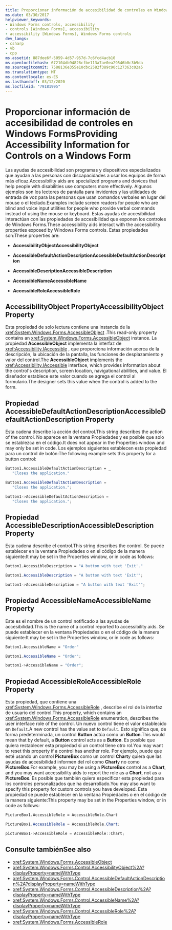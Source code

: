 ```yaml
---
title: Proporcionar información de accesibilidad de controles en Windows Forms
ms.date: 03/30/2017
helpviewer_keywords:
- Windows Forms controls, accessibility
- controls [Windows Forms], accessibility
- accessibility [Windows Forms], Windows Forms controls
dev_langs:
- csharp
- vb
- cpp
ms.assetid: 887dee6f-5059-4d57-957d-7c6fcd4acb10
ms.openlocfilehash: 672104db94826cfbe113a7ae0ea29546b0c3b9da
ms.sourcegitcommit: 7588136e355e10cbc2582f389c90c127363c02a5
ms.translationtype: MT
ms.contentlocale: es-ES
ms.lasthandoff: 03/12/2020
ms.locfileid: "79181995"
---
```

# <a name="providing-accessibility-information-for-controls-on-a-windows-form"></a><span data-ttu-id="320c3-102">Proporcionar información de accesibilidad de controles en Windows Forms</span><span class="sxs-lookup"><span data-stu-id="320c3-102">Providing Accessibility Information for Controls on a Windows Form</span></span>
<span data-ttu-id="320c3-103">Las ayudas de accesibilidad son programas y dispositivos especializados que ayudan a las personas con discapacidades a usar los equipos de forma más eficaz.</span><span class="sxs-lookup"><span data-stu-id="320c3-103">Accessibility aids are specialized programs and devices that help people with disabilities use computers more effectively.</span></span> <span data-ttu-id="320c3-104">Algunos ejemplos son los lectores de pantalla para invidentes y las utilidades de entrada de voz para las personas que usan comandos verbales en lugar del mouse o el teclado.</span><span class="sxs-lookup"><span data-stu-id="320c3-104">Examples include screen readers for people who are blind and voice input utilities for people who provide verbal commands instead of using the mouse or keyboard.</span></span> <span data-ttu-id="320c3-105">Estas ayudas de accesibilidad interactúan con las propiedades de accesibilidad que exponen los controles de Windows Forms.</span><span class="sxs-lookup"><span data-stu-id="320c3-105">These accessibility aids interact with the accessibility properties exposed by Windows Forms controls.</span></span> <span data-ttu-id="320c3-106">Estas propiedades son:</span><span class="sxs-lookup"><span data-stu-id="320c3-106">These properties are:</span></span>  
  
- <span data-ttu-id="320c3-107">**AccessibilityObject**</span><span class="sxs-lookup"><span data-stu-id="320c3-107">**AccessibilityObject**</span></span>  
  
- <span data-ttu-id="320c3-108">**AccessibleDefaultActionDescription**</span><span class="sxs-lookup"><span data-stu-id="320c3-108">**AccessibleDefaultActionDescription**</span></span>  
  
- <span data-ttu-id="320c3-109">**AccessibleDescription**</span><span class="sxs-lookup"><span data-stu-id="320c3-109">**AccessibleDescription**</span></span>  
  
- <span data-ttu-id="320c3-110">**AccessibleName**</span><span class="sxs-lookup"><span data-stu-id="320c3-110">**AccessibleName**</span></span>  
  
- <span data-ttu-id="320c3-111">**AccessibleRole**</span><span class="sxs-lookup"><span data-stu-id="320c3-111">**AccessibleRole**</span></span>  
  
## <a name="accessibilityobject-property"></a><span data-ttu-id="320c3-112">AccessibilityObject Property</span><span class="sxs-lookup"><span data-stu-id="320c3-112">AccessibilityObject Property</span></span>  
 <span data-ttu-id="320c3-113">Esta propiedad de solo lectura contiene una instancia de la <xref:System.Windows.Forms.AccessibleObject> .</span><span class="sxs-lookup"><span data-stu-id="320c3-113">This read-only property contains an <xref:System.Windows.Forms.AccessibleObject> instance.</span></span> <span data-ttu-id="320c3-114">La propiedad **AccessibleObject** implementa la interfaz de <xref:Accessibility.IAccessible> , que proporciona información acerca de la descripción, la ubicación de la pantalla, las funciones de desplazamiento y valor del control.</span><span class="sxs-lookup"><span data-stu-id="320c3-114">The **AccessibleObject** implements the <xref:Accessibility.IAccessible> interface, which provides information about the control's description, screen location, navigational abilities, and value.</span></span> <span data-ttu-id="320c3-115">El diseñador establece este valor cuando se agrega el control al formulario.</span><span class="sxs-lookup"><span data-stu-id="320c3-115">The designer sets this value when the control is added to the form.</span></span>  
  
## <a name="accessibledefaultactiondescription-property"></a><span data-ttu-id="320c3-116">Propiedad AccessibleDefaultActionDescription</span><span class="sxs-lookup"><span data-stu-id="320c3-116">AccessibleDefaultActionDescription Property</span></span>  
 <span data-ttu-id="320c3-117">Esta cadena describe la acción del control.</span><span class="sxs-lookup"><span data-stu-id="320c3-117">This string describes the action of the control.</span></span> <span data-ttu-id="320c3-118">No aparece en la ventana Propiedades y es posible que solo se establezca en el código.</span><span class="sxs-lookup"><span data-stu-id="320c3-118">It does not appear in the Properties window and may only be set in code.</span></span> <span data-ttu-id="320c3-119">Los ejemplos siguientes establecen esta propiedad para un control de botón:</span><span class="sxs-lookup"><span data-stu-id="320c3-119">The following example sets this property for a button control:</span></span>  
  
```vb  
Button1.AccessibleDefaultActionDescription = _  
   "Closes the application."  
```

```csharp  
Button1.AccessibleDefaultActionDescription =
   "Closes the application.";  
```

```cpp  
button1->AccessibleDefaultActionDescription =  
   "Closes the application.";  
```  
  
## <a name="accessibledescription-property"></a><span data-ttu-id="320c3-120">Propiedad AccessibleDescription</span><span class="sxs-lookup"><span data-stu-id="320c3-120">AccessibleDescription Property</span></span>  
 <span data-ttu-id="320c3-121">Esta cadena describe el control.</span><span class="sxs-lookup"><span data-stu-id="320c3-121">This string describes the control.</span></span> <span data-ttu-id="320c3-122">Se puede establecer en la ventana Propiedades o en el código de la manera siguiente:</span><span class="sxs-lookup"><span data-stu-id="320c3-122">It may be set in the Properties window, or in code as follows:</span></span>  
  
```vb  
Button1.AccessibleDescription = "A button with text 'Exit'."  
```

```csharp  
Button1.AccessibleDescription = "A button with text 'Exit'";  
```

```cpp  
button1->AccessibleDescription = "A button with text 'Exit'";  
```  
  
## <a name="accessiblename-property"></a><span data-ttu-id="320c3-123">Propiedad AccessibleName</span><span class="sxs-lookup"><span data-stu-id="320c3-123">AccessibleName Property</span></span>  
 <span data-ttu-id="320c3-124">Este es el nombre de un control notificado a las ayudas de accesibilidad.</span><span class="sxs-lookup"><span data-stu-id="320c3-124">This is the name of a control reported to accessibility aids.</span></span> <span data-ttu-id="320c3-125">Se puede establecer en la ventana Propiedades o en el código de la manera siguiente:</span><span class="sxs-lookup"><span data-stu-id="320c3-125">It may be set in the Properties window, or in code as follows:</span></span>  
  
```vb  
Button1.AccessibleName = "Order"  
```

```csharp  
Button1.AccessibleName = "Order";  
```

```cpp  
button1->AccessibleName = "Order";  
```  
  
## <a name="accessiblerole-property"></a><span data-ttu-id="320c3-126">Propiedad AccessibleRole</span><span class="sxs-lookup"><span data-stu-id="320c3-126">AccessibleRole Property</span></span>  
 <span data-ttu-id="320c3-127">Esta propiedad, que contiene una <xref:System.Windows.Forms.AccessibleRole> , describe el rol de la interfaz de usuario del control.</span><span class="sxs-lookup"><span data-stu-id="320c3-127">This property, which contains an <xref:System.Windows.Forms.AccessibleRole> enumeration, describes the user interface role of the control.</span></span> <span data-ttu-id="320c3-128">Un nuevo control tiene el valor establecido en `Default`.</span><span class="sxs-lookup"><span data-stu-id="320c3-128">A new control has the value set to `Default`.</span></span> <span data-ttu-id="320c3-129">Esto significa que, de forma predeterminada, un control **Button** actúa como un **Button**.</span><span class="sxs-lookup"><span data-stu-id="320c3-129">This would mean that by default, a **Button** control acts as a **Button**.</span></span> <span data-ttu-id="320c3-130">Es posible que quiera restablecer esta propiedad si un control tiene otro rol.</span><span class="sxs-lookup"><span data-stu-id="320c3-130">You may want to reset this property if a control has another role.</span></span> <span data-ttu-id="320c3-131">Por ejemplo, puede que esté usando un control **PictureBox** como un control **Chart**y quiera que las ayudas de accesibilidad informen del rol como **Chart**y no como **PictureBox**.</span><span class="sxs-lookup"><span data-stu-id="320c3-131">For example, you may be using a **PictureBox** control as a **Chart**, and you may want accessibility aids to report the role as a **Chart**, not as a **PictureBox**.</span></span> <span data-ttu-id="320c3-132">Es posible que también quiera especificar esta propiedad para los controles personalizados que ha desarrollado.</span><span class="sxs-lookup"><span data-stu-id="320c3-132">You may also want to specify this property for custom controls you have developed.</span></span> <span data-ttu-id="320c3-133">Esta propiedad se puede establecer en la ventana Propiedades o en el código de la manera siguiente:</span><span class="sxs-lookup"><span data-stu-id="320c3-133">This property may be set in the Properties window, or in code as follows:</span></span>  
  
```vb
PictureBox1.AccessibleRole = AccessibleRole.Chart  
```

```csharp  
PictureBox1.AccessibleRole = AccessibleRole.Chart;  
```

```cpp  
pictureBox1->AccessibleRole = AccessibleRole::Chart;  
```  
  
## <a name="see-also"></a><span data-ttu-id="320c3-134">Consulte también</span><span class="sxs-lookup"><span data-stu-id="320c3-134">See also</span></span>

- <xref:System.Windows.Forms.AccessibleObject>
- <xref:System.Windows.Forms.Control.AccessibilityObject%2A?displayProperty=nameWithType>
- <xref:System.Windows.Forms.Control.AccessibleDefaultActionDescription%2A?displayProperty=nameWithType>
- <xref:System.Windows.Forms.Control.AccessibleDescription%2A?displayProperty=nameWithType>
- <xref:System.Windows.Forms.Control.AccessibleName%2A?displayProperty=nameWithType>
- <xref:System.Windows.Forms.Control.AccessibleRole%2A?displayProperty=nameWithType>
- <xref:System.Windows.Forms.AccessibleRole>
